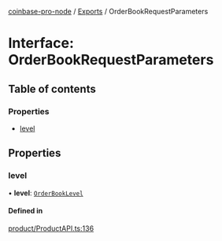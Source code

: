 [coinbase-pro-node](../README.md) / [Exports](../modules.md) / OrderBookRequestParameters

# Interface: OrderBookRequestParameters

## Table of contents

### Properties

- [level](OrderBookRequestParameters.md#level)

## Properties

### level

• **level**: [`OrderBookLevel`](../enums/OrderBookLevel.md)

#### Defined in

[product/ProductAPI.ts:136](https://github.com/bennycode/coinbase-pro-node/blob/caaa670/src/product/ProductAPI.ts#L136)
